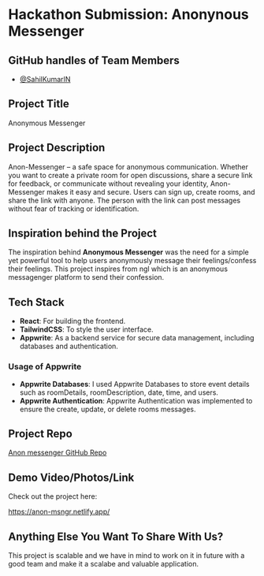 # Hackathon Submission: Anonynous Messenger

## GitHub handles of Team Members  
- [@SahilKumarIN](https://github.com/SahilKumarIN)

## Project Title
Anonymous Messenger

## Project Description    
Anon-Messenger – a safe space for anonymous communication. Whether you want to create a private room for open discussions, share a secure link for feedback, or communicate without revealing your identity, Anon-Messenger makes it easy and secure. Users can sign up, create rooms, and share the link with anyone. The person with the link can post messages without fear of tracking or identification.

## Inspiration behind the Project  
The inspiration behind **Anonymous Messenger** was the need for a simple yet powerful tool to help users anonymously message their feelings/confess their feelings. This project inspires from ngl which is an anonymous messagenger platform to send their confession.

## Tech Stack    
- **React**: For building the frontend.
- **TailwindCSS**: To style the user interface.
- **Appwrite**: As a backend service for secure data management, including databases and authentication.

### Usage of Appwrite
- **Appwrite Databases**: I used Appwrite Databases to store event details such as roomDetails, roomDescription, date, time, and users.
- **Appwrite Authentication**: Appwrite Authentication was implemented to ensure the create, update, or delete rooms messages.

## Project Repo  
[Anon messenger GitHub Repo](https://github.com/SahilKumarIN/anon-messenger)

## Demo Video/Photos/Link
Check out the project here:


https://anon-msngr.netlify.app/




## Anything Else You Want To Share With Us?
This project is scalable and we have in mind to work on it in future with a good team and make it a scalabe and valuable application.
